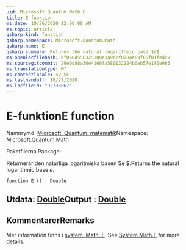 ```yaml
---
uid: Microsoft.Quantum.Math.E
title: E-funktion
ms.date: 10/26/2020 12:00:00 AM
ms.topic: article
qsharp.kind: function
qsharp.namespace: Microsoft.Quantum.Math
qsharp.name: E
qsharp.summary: Returns the natural logarithmic base $e$.
ms.openlocfilehash: bf068d556325108e3a9b2f0784e69f05f01fedc9
ms.sourcegitcommit: 29e0d88a30e4166fa580132124b0eb57e1f0e986
ms.translationtype: MT
ms.contentlocale: sv-SE
ms.lasthandoff: 10/27/2020
ms.locfileid: "92733067"
---
```

# <a name="e-function"></a><span data-ttu-id="88e25-102">E-funktion</span><span class="sxs-lookup"><span data-stu-id="88e25-102">E function</span></span>

<span data-ttu-id="88e25-103">Namnrymd: [Microsoft. Quantum. matematik](xref:Microsoft.Quantum.Math)</span><span class="sxs-lookup"><span data-stu-id="88e25-103">Namespace: [Microsoft.Quantum.Math](xref:Microsoft.Quantum.Math)</span></span>

<span data-ttu-id="88e25-104">Paketfilerna [](https://nuget.org/packages/)</span><span class="sxs-lookup"><span data-stu-id="88e25-104">Package: [](https://nuget.org/packages/)</span></span>


<span data-ttu-id="88e25-105">Returnerar den naturliga logaritmiska basen $e $.</span><span class="sxs-lookup"><span data-stu-id="88e25-105">Returns the natural logarithmic base $e$.</span></span>

```qsharp
function E () : Double
```


## <a name="output--double"></a><span data-ttu-id="88e25-106">Utdata: [Double](xref:microsoft.quantum.lang-ref.double)</span><span class="sxs-lookup"><span data-stu-id="88e25-106">Output : [Double](xref:microsoft.quantum.lang-ref.double)</span></span>



## <a name="remarks"></a><span data-ttu-id="88e25-107">Kommentarer</span><span class="sxs-lookup"><span data-stu-id="88e25-107">Remarks</span></span>

<span data-ttu-id="88e25-108">Mer information finns i [system. Math. E](https://docs.microsoft.com/dotnet/api/system.math.e) .</span><span class="sxs-lookup"><span data-stu-id="88e25-108">See [System.Math.E](https://docs.microsoft.com/dotnet/api/system.math.e) for more details.</span></span>